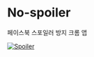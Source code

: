 # No-spoiler
페이스북 스포일러 방지 크롬 앱

[![Spoiler](https://img.youtube.com/vi/9-F9ul5AN70/0.jpg)](https://www.youtube.com/watch?v=9-F9ul5AN70 "NO-Spoiler")
